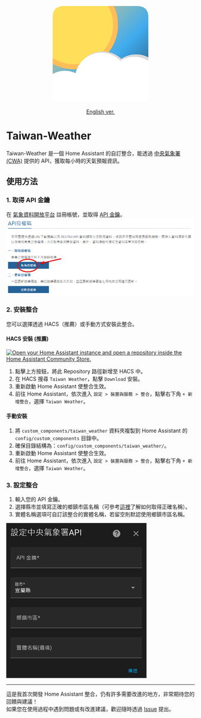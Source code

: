 <p align="center">
  <img src="/docs/attachments/icon.png" alt="Taiwan Weather Icon"/>
</p>

<p align="center">
  <a href="/docs/README_en.md">English ver.</a>
</p>

# Taiwan-Weather

Taiwan-Weather 是一個 Home Assistant 的自訂整合，能透過 [中央氣象署 (CWA)](https://opendata.cwa.gov.tw/index) 提供的 API，獲取每小時的天氣預報資訊。

## 使用方法

### 1. 取得 API 金鑰
在 [氣象資料開放平台](https://opendata.cwa.gov.tw/index) 註冊帳號，並取得 [API 金鑰](https://opendata.cwa.gov.tw/user/authkey)。  
![取得 API 金鑰](./docs/attachments/get_api_key.png)

### 2. 安裝整合
您可以選擇透過 HACS（推薦）或手動方式安裝此整合。

#### **HACS 安裝 (推薦)**
[![Open your Home Assistant instance and open a repository inside the Home Assistant Community Store.](https://my.home-assistant.io/badges/hacs_repository.svg)](https://my.home-assistant.io/redirect/hacs_repository/?owner=Vinson1014&repository=Taiwan-Weather&category=integration)
1. 點擊上方按鈕，將此 Repository 路徑新增至 HACS 中。
2. 在 HACS 搜尋 `Taiwan Weather`，點擊 `Download` 安裝。
3. 重新啟動 Home Assistant 使整合生效。
4. 前往 Home Assistant，依次進入 `設定 > 裝置與服務 > 整合`，點擊右下角 `+ 新增整合`，選擇 `Taiwan Weather`。

#### **手動安裝**
1. 將 `custom_components/taiwan_weather` 資料夾複製到 Home Assistant 的 `config/custom_components` 目錄中。
2. 確保目錄結構為：`config/custom_components/taiwan_weather/`。
3. 重新啟動 Home Assistant 使整合生效。
4. 前往 Home Assistant，依次進入 `設定 > 裝置與服務 > 整合`，點擊右下角 `+ 新增整合`，選擇 `Taiwan Weather`。

### 3. 設定整合
1. 輸入您的 API 金鑰。
2. 選擇縣市並填寫正確的鄉鎮市區名稱（可參考[這裡](/docs/districts_table.md)了解如何取得正確名稱）。
3. 實體名稱選項可自訂該整合的實體名稱，若留空則默認使用鄉鎮市區名稱。

![設定整合](./docs/attachments/configure_integration.png)

---

這是我首次開發 Home Assistant 整合，仍有許多需要改進的地方，非常期待您的回饋與建議！  
如果您在使用過程中遇到問題或有改進建議，歡迎隨時透過 [Issue](https://github.com/Vinson1014/Taiwan-Weather/issues) 提出。
